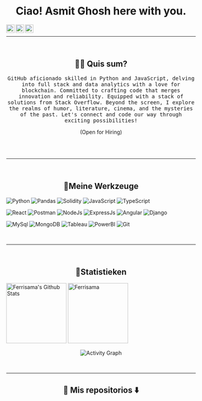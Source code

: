 # 
<h1 align="center">Ciao! Asmit Ghosh here with you. </h1>

<a href="mailto:asmitghosh3@gmail.com">
  <img align="left" alt="Gmail" width="22px" src="https://img.icons8.com/color/48/000000/gmail-new.png" />
</a>
<a href="https://twitter.com/n_aficionado">
  <img align="left" alt="Asmit Ghosh | Twitter" width="22px" src="https://img.icons8.com/color/48/000000/twitter--v1.png" />
</a>
<a href="https://www.linkedin.com/in/asmit-ghosh-444600223/">
  <img align="left" alt="Asmit Ghosh | LinkedIN" width="22px" src="https://img.icons8.com/fluency/48/linkedin.png" alt="linkedin"/>
</a>
<br>
<hr/>



<br>


<h2 align="center"> 🐻‍❄️ Quis sum? </h2>
<p align="center">
  <samp>GitHub aficionado skilled in Python and JavaScript, delving into full stack and data analytics with a love for blockchain. Committed to crafting code that merges innovation and reliability. Equipped with a stack of solutions from Stack Overflow. Beyond the screen, I explore the realms of humor, literature, cinema, and the mysteries of the past. Let's connect and code our way through exciting possibilities!
  </samp>
  <p align="center"> (Open for Hiring)</p>
  <br> <br>
  
</p>

<hr>
<br> 
<h2 align="center"> 🐳Meine Werkzeuge </h2>

![Python](https://img.shields.io/badge/Python-FFD43B?style=for-the-badge&logo=python&logoColor=306998)
![Pandas](https://img.shields.io/badge/Pandas-090BA2?style=for-the-badge&logo=pandas&logoColor=white)
![Solidity](https://img.shields.io/badge/Solidity-e6e6e6?style=for-the-badge&logo=solidity&logoColor=black)
![JavaScript](https://img.shields.io/badge/JavaScript-F7DF1E?style=for-the-badge&logo=javascript&logoColor=black)
![TypeScript](https://img.shields.io/badge/TypeScript-00599C?style=for-the-badge&logo=typescript&logoColor=white)

![React](https://img.shields.io/badge/React-20232A?style=for-the-badge&logo=react&logoColor=61DAFB)
![Postman](https://img.shields.io/badge/Postman-ef5b25?style=for-the-badge&logo=postman&logoColor=white)
![NodeJs](https://img.shields.io/badge/Node.js-303030?style=for-the-badge&logo=nodedotjs&logoColor=3c873a)
![ExpressJs](https://img.shields.io/badge/Express.js-000000?style=for-the-badge&logo=express&logoColor=white)
![Angular](https://img.shields.io/badge/Angular-b3b3b3?style=for-the-badge&logo=angular&logoColor=a6120d)
![Django](https://img.shields.io/badge/Django-092e20?style=for-the-badge&logo=django&logoColor=white)

![MySql](https://img.shields.io/badge/MySQL-f29111?style=for-the-badge&logo=mysql&logoColor=00758f)
![MongoDB](https://img.shields.io/badge/MongoDB-4EA94B?style=for-the-badge&logo=mongodb&logoColor=white)
![Tableau](https://img.shields.io/badge/Tableau-white?style=for-the-badge&logo=tableau&logoColor=blue)
![PowerBI](https://img.shields.io/badge/PowerBI-e9b51c?style=for-the-badge&logo=powerbi&logoColor=black)
![Git](https://img.shields.io/badge/Git-black?style=for-the-badge&logo=git&logoColor=orange)
</p>
<br>
<hr><br>
<h2 align="center"> 🐡Statistieken</h2>

<p>
   <a href="https://github.com/Ferrisama/github-readme-stats">
     <img alt="Ferrisama's Github Stats" src="https://github-readme-stats.vercel.app/api?username=Ferrisama&show_icons=true&count_private=true&theme=tokyonight&hide_border=true" height="160px"/></a>
<a href="https://github.com/Ferrisama/github-readme-stats">
    <img src="https://github-readme-stats.vercel.app/api/top-langs?username=Ferrisama&langs_count=10&show_icons=true&locale=en&layout=compact&theme=solarized-dark&hide_border=true" alt="Ferrisama" height="160px"/></a>
</p>
<p align="center">
    <img alt="Activity Graph" src="https://github-readme-activity-graph.vercel.app/graph?username=Ferrisama&theme=nightowl" />
</p>
<br>

<hr>
<h2  align="center">🦑 Mis repositorios ⬇️ <br></h2>
